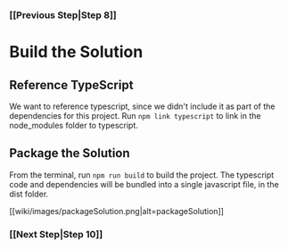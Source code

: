 ### [[Previous Step|Step 8]]

# Build the Solution

## Reference TypeScript

We want to reference typescript, since we didn't include it as part of the dependencies for this project. Run ```npm link typescript``` to link in the node_modules folder to typescript.

## Package the Solution

From the terminal, run ```npm run build``` to build the project. The typescript code and dependencies will be bundled into a single javascript file, in the dist folder.

[[wiki/images/packageSolution.png|alt=packageSolution]]

### [[Next Step|Step 10]]